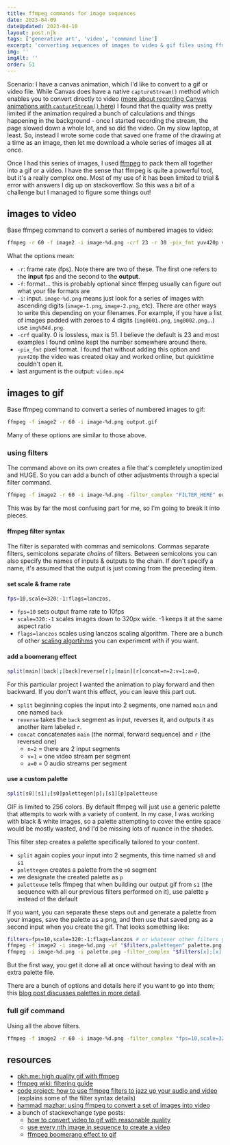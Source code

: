 ```yaml
---
title: ffmpeg commands for image sequences
date: 2023-04-09
dateUpdated: 2023-04-10
layout: post.njk
tags: ['generative art', 'video', 'command line']
excerpt: 'converting sequences of images to video & gif files using ffmpeg on the command line'
img: ''
imgAlt: ''
order: 51
---
```


Scenario: I have a canvas animation, which I'd like to convert to a gif or video file. While Canvas does have a native `captureStream()` method which enables you to convert directly to video ([more about recording Canvas animations with `captureStream()` here](https://julien-decharentenay.medium.com/how-to-save-html-canvas-animation-as-a-video-421157c2203b)) I found that the quality was pretty limited if the animation required a bunch of calculations and things happening in the background - once I started recording the stream, the page slowed down a whole lot, and so did the video. On my slow laptop, at least. So, instead I wrote some code that saved one frame of the drawing at a time as an image, then let me download a whole series of images all at once.

Once I had this series of images, I used [ffmpeg](https://ffmpeg.org/) to pack them all together into a gif or a video. I have the sense that ffmpeg is quite a powerful tool, but it's a really complex one. Most of my use of it has been limited to trial & error with answers I dig up on stackoverflow. So this was a bit of a challenge but I managed to figure some things out!

## images to video

Base ffmpeg command to convert a series of numbered images to video:

```bash
ffmpeg -r 60 -f image2 -i image-%d.png -crf 23 -r 30 -pix_fmt yuv420p video.mp4
```

What the options mean:

-   `-r`: frame rate (fps). Note there are two of these. The first one refers to the **input** fps and the second to the **output**.
-   `-f`: format... this is probably optional since ffmpeg usually can figure out what your file formats are
-   `-i`: input. `image-%d.png` means just look for a series of images with ascending digits (`image-1.png`, `image-2.png`, etc). There are other ways to write this depending on your filenames. For example, if you have a list of images padded with zeroes to 4 digits (`img0001.png`, `img0002.png`...) use `img%04d.png`.
-   `-crf` quality. 0 is lossless, max is 51. I believe the default is 23 and most examples I found online kept the number somewhere around there.
-   `-pix_fmt` pixel format. I found that without adding this option and `yuv420p` the video was created okay and worked online, but quicktime couldn't open it.
-   last argument is the output: `video.mp4`

## images to gif

Base ffmpeg command to convert a series of numbered images to gif:

```bash
ffmpeg -f image2 -r 60 -i image-%d.png output.gif
```

Many of these options are similar to those above.

### using filters

The command above on its own creates a file that's completely unoptimized and HUGE. So you can add a bunch of other adjustments through a special filter command.

```bash
ffmpeg -f image2 -r 60 -i image-%d.png -filter_complex "FILTER_HERE" output.gif
```

This was by far the most confusing part for me, so I'm going to break it into pieces.

#### ffmpeg filter syntax

The filter is separated with commas and semicolons. Commas separate filters, semicolons separate _chains_ of filters. Between semicolons you can also specify the names of inputs & outputs to the chain. If don't specify a name, it's assumed that the output is just coming from the preceding item.

#### set scale & frame rate

```bash
fps=10,scale=320:-1:flags=lanczos,
```

-   `fps=10` sets output frame rate to 10fps
-   `scale=320:-1` scales images down to 320px wide. -1 keeps it at the same aspect ratio
-   `flags=lanczos` scales using lanczos scaling algorithm. There are a bunch of other [scaling algortihms](https://ffmpeg.org/ffmpeg-scaler.html) you can experiment with if you want.

#### add a boomerang effect

```bash
split[main][back];[back]reverse[r];[main][r]concat=n=2:v=1:a=0,
```

For this particular project I wanted the animation to play forward and then backward. If you don't want this effect, you can leave this part out.

-   `split` beginning copies the input into 2 segments, one named `main` and one named `back`
-   `reverse` takes the `back` segment as input, reverses it, and outputs it as another item labeled `r`.
-   `concat` concatenates `main` (the normal, forward sequence) and `r` (the reversed one)
    -   `n=2` = there are 2 input segments
    -   `v=1` = one video stream per segment
    -   `a=0` = 0 audio streams per segment

#### use a custom palette

```bash
split[s0][s1];[s0]palettegen[p];[s1][p]paletteuse
```

GIF is limited to 256 colors. By default ffmpeg will just use a generic palette that attempts to work with a variety of content. In my case, I was working with black & white images, so a palette attempting to cover the entire space would be mostly wasted, and I'd be missing lots of nuance in the shades.

This filter step creates a palette specifically tailored to your content.

-   `split` again copies your input into 2 segments, this time named `s0` and `s1`
-   `palettegen` creates a palette from the `s0` segment
-   we designate the created palette as `p`
-   `paletteuse` tells ffmpeg that when building our output gif from `s1` (the sequence with all our previous filters performed on it), use palette `p` instead of the default

If you want, you can separate these steps out and generate a palette from your images, save the palette as a png, and then use that saved png as a second input when you create the gif. That looks something like:

```bash
filters=fps=10,scale=320:-1:flags=lanczos # or whatever other filters you're using
ffmpeg -f image2 -i image-%d.png -vf "$filters,palettegen" palette.png  # first command to create the palette
ffmpeg -i image-%d.png -i palette.png -filter_complex "$filters[x];[x][1:v] paletteuse" output.gif
```

But the first way, you get it done all at once without having to deal with an extra palette file.

There are a bunch of options and details here if you want to go into them; this [blog post discusses palettes in more detail](http://blog.pkh.me/p/21-high-quality-gif-with-ffmpeg.html).

### full gif command

Using all the above filters.

```bash
ffmpeg -f image2 -r 60 -i image-%d.png -filter_complex "fps=10,scale=320:-1:flags=lanczos,split[main][back];[back]reverse[r];[main][r]concat=n=2:v=1:a=0,split[s0][s1];[s0]palettegen[p];[s1][p]paletteuse" output.gif
```

## resources

-   [pkh.me: high quality gif with ffmpeg](http://blog.pkh.me/p/21-high-quality-gif-with-ffmpeg.html)
-   [ffmpeg wiki: filtering guide](https://trac.ffmpeg.org/wiki/FilteringGuide)
-   [code project: how to use ffmpeg filters to jazz up your audio and video](https://www.codeproject.com/Tips/5303741/How-to-Use-FFmpeg-Filters-to-Jazz-Up-Your-Audio-an) (explains some of the filter syntax details)
-   [hammad mazhar: using ffmpeg to convert a set of images into video](https://hamelot.io/visualization/using-ffmpeg-to-convert-a-set-of-images-into-a-video/)
-   a bunch of stackexchange type posts:
    -   [how to convert video to gif with reasonable quality](https://superuser.com/questions/556029/how-do-i-convert-a-video-to-gif-using-ffmpeg-with-reasonable-quality)
    -   [use every nth image in sequence to create a video](https://superuser.com/questions/1156837/using-every-nth-image-in-sequence-to-create-video-using-ffmpeg)
    -   [ffmpeg boomerang effect to gif](https://superuser.com/questions/1608327/ffmpeg-boomerang-effect-to-gif)
